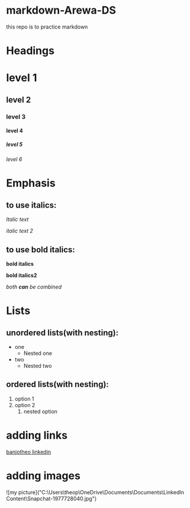 # markdown-Arewa-DS
this repo is to practice markdown
# Headings
# level 1
## level 2
### level 3
#### level 4
##### level 5
###### level 6
# Emphasis
## to use italics:
*Italic text*

_italic text 2_
## to use bold italics:
**bold italics**

__bold italics2__

_both _**can**_ be combined_
# Lists
## unordered lists(with nesting):
- one
  - Nested one
- two
  - Nested two
## ordered lists(with nesting):
1. option 1
2. option 2
   1. nested option
# adding links
[banjotheo linkedin](https://www.linkedin.com/in/theophilus-adebanjo)
# adding images
![my picture]("C:\Users\theop\OneDrive\Documents\Documents\LinkedIn Content\Snapchat-1977728040.jpg")










